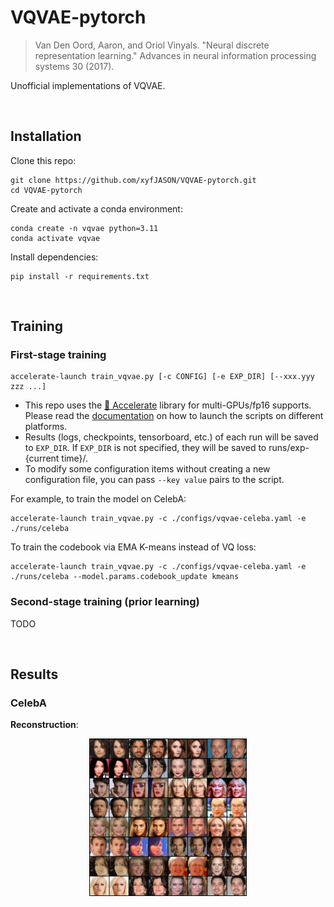 # VQVAE-pytorch

> Van Den Oord, Aaron, and Oriol Vinyals. "Neural discrete representation learning." Advances in neural information processing systems 30 (2017).

Unofficial implementations of VQVAE.

<br/>

## Installation

Clone this repo:

```shell
git clone https://github.com/xyfJASON/VQVAE-pytorch.git
cd VQVAE-pytorch
```

Create and activate a conda environment:

```shell
conda create -n vqvae python=3.11
conda activate vqvae
```

Install dependencies:

```shell
pip install -r requirements.txt
```

<br/>

## Training

### First-stage training

```shell
accelerate-launch train_vqvae.py [-c CONFIG] [-e EXP_DIR] [--xxx.yyy zzz ...]
```

- This repo uses the [🤗 Accelerate](https://huggingface.co/docs/accelerate/index) library for multi-GPUs/fp16 supports. Please read the [documentation](https://huggingface.co/docs/accelerate/basic_tutorials/launch#using-accelerate-launch) on how to launch the scripts on different platforms.
- Results (logs, checkpoints, tensorboard, etc.) of each run will be saved to `EXP_DIR`. If `EXP_DIR` is not specified, they will be saved to runs/exp-{current time}/.
- To modify some configuration items without creating a new configuration file, you can pass `--key value` pairs to the script.

For example, to train the model on CelebA:

```shell
accelerate-launch train_vqvae.py -c ./configs/vqvae-celeba.yaml -e ./runs/celeba
```

To train the codebook via EMA K-means instead of VQ loss:

```shell
accelerate-launch train_vqvae.py -c ./configs/vqvae-celeba.yaml -e ./runs/celeba --model.params.codebook_update kmeans
```

### Second-stage training (prior learning)

TODO

<br/>

## Results

### CelebA

**Reconstruction**:

<p style="text-align: center">
    <img src="./assets/vqvae-celeba-reconstruct.png" style="width: 50%">
</p>
